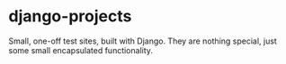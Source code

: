 # django-projects
Small, one-off test sites, built with Django. They are nothing special, just some small encapsulated functionality.
